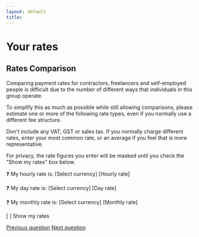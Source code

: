 ```yaml
---
layout: default
title: 
---
```


# Your rates

## Rates Comparison

Comparing payment rates for contractors, freelancers and self-employed people is difficult due to the number of different ways that individuals in this group operate.

To simplify this as much as possible while still allowing comparisons, please estimate one or more of the following rate types, even if you normally use a different fee structure.

Don't include any VAT, GST or sales tax. If you normally charge different rates, enter your most common rate, or an average if you feel that is more representative.

For privacy, the rate figures you enter will be masked until you check the "Show my rates" box below.

:question: My hourly rate is: [Select currency] [Hourly rate]

:question: My day rate is: [Select currency] [Day rate]

:question: My monthly rate is: [Select currency] [Monthly rate]

[ ] Show my rates

[Previous question](./Db_2_work_type.html)
[Next question](./Db_4_rates_confirmation.html)